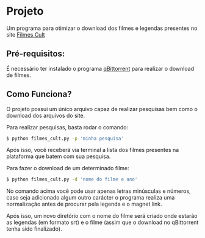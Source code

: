 # Projeto
Um programa para otimizar o download dos filmes 
e legendas presentes no site [Filmes Cult](https://filmestorrentshd.org/cult/)

## Pré-requisitos:

É necessário ter instalado o programa [qBittorrent](https://www.qbittorrent.org/) 
para realizar o download de filmes.

## Como Funciona?

O projeto possui um único arquivo capaz de realizar pesquisas 
bem como o download dos arquivos do site.

Para realizar pesquisas, basta rodar o comando:

```bash
$ python filmes_cult.py -p 'minha pesquisa'
```

Após isso, você receberá via terminal a lista dos filmes 
presentes na plataforma que batem com sua pesquisa.

Para fazer o download de um determinado filme:

```bash
$ python filmes_cult.py -d 'nome do filme e ano'
```

No comando acima você pode usar apenas letras minúsculas e números, 
caso seja adicionado algum outro carácter o programa realiza uma 
normalização antes de procurar pela legenda e o magnet link.

Após isso, um novo diretório com o nome do filme será criado onde 
estarão as legendas (em formato srt) e o filme (assim que o download 
no qBittorrent tenha sido finalizado).
